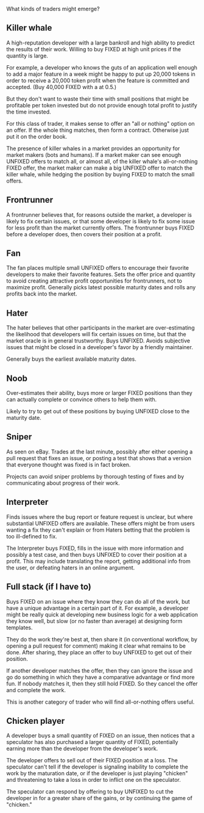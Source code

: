 What kinds of traders might emerge?

Killer whale
------------

A high-reputation developer with a large bankroll and
high ability to predict the results of their work.
Willing to buy FIXED at high unit prices if the
quantity is large.

For example, a developer who knows the guts of an
application well enough to add a major feature in a
week might be happy to put up 20,000 tokens in order
to receive a 20,000 token profit when the feature
is committed and accepted. (Buy 40,000 FIXED with a
at 0.5.)

But they don't want to waste their time with small
positions that might be profitable per token invested
but do not provide enough total profit to justify
the time invested.

For this class of trader, it makes sense to offer an
"all or nothing" option on an offer.  If the whole
thing matches, then form a contract. Otherwise just
put it on the order book.

The presence of killer whales in a market provides
an opportunity for market makers (bots and humans).
If a market maker can see enough UNFIXED offers to
match all, or almost all, of the killer whale's
all-or-nothing FIXED offer, the market maker can
make a big UNFIXED offer to match the killer whale,
while hedging the position by buying FIXED to match
the small offers.


Frontrunner
-----------

A frontrunner believes that, for reasons outside the
market, a developer is likely to fix certain issues,
or that some developer is likely to fix some issue
for less profit than the market currently offers.
The frontrunner buys FIXED before a developer does,
then covers their position at a profit.


Fan
---

The fan places multiple small UNFIXED offers to
encourage their favorite developers to make their
favorite features.  Sets the offer price and quantity
to avoid creating attractive profit opportunities for
frontrunners, not to maximize profit.  Generally picks
latest possible maturity dates and rolls any profits
back into the market.


Hater
-----

The hater believes that other participants in the
market are over-estimating the likelihood that
developers will fix certain issues on time, but
that the market oracle is in general trustworthy.
Buys UNFIXED.  Avoids subjective issues that might
be closed in a developer's favor by a friendly
maintainer.

Generally buys the earliest available maturity dates.


Noob
----

Over-estimates their ability, buys more or larger
FIXED positions than they can actually complete or
convince others to help them with.

Likely to try to get out of these positions by buying
UNFIXED close to the maturity date.


Sniper
------

As seen on eBay. Trades at the last minute, possibly
after either opening a pull request that fixes an
issue, or posting a test that shows that a version
that everyone thought was fixed is in fact broken.

Projects can avoid sniper problems by thorough
testing of fixes and by communicating about progress
of their work.


Interpreter
-----------

Finds issues where the bug report or feature request
is unclear, but where substantial UNFIXED offers are
available. These offers might be from users wanting
a fix they can't explain or from Haters betting that
the problem is too ill-defined to fix.

The Interpreter buys FIXED, fills in the issue with
more information and possibly a test case, and then
buys UNFIXED to cover their position at a profit.
This may include translating the report, getting
additional info from the user, or defeating haters
in an online argument.


Full stack (if I have to)
-------------------------

Buys FIXED on an issue where they know they can do
all of the work, but have a unique advantage in a
certain part of it.  For example, a developer might
be really quick at developing new business logic for
a web application they know well, but slow (or no
faster than average) at designing form templates.

They do the work they're best at, then share it (in
conventional workflow, by opening a pull request for
comment) making it clear what remains to be done.
After sharing, they place an offer to buy UNFIXED to
get out of their position.

If another developer matches the offer, then they can
ignore the issue and go do something in which they
have a comparative advantage or find more fun. If
nobody matches it, then they still hold FIXED.
So they cancel the offer and complete the work.

This is another category of trader who will find
all-or-nothing offers useful.


Chicken player
--------------

A developer buys a small quantity of FIXED on an issue,
then notices that a speculator has also purchased a larger
quantity of FIXED, potentially earning more than
the developer from the developer's work.

The developer offers to sell out of their FIXED position
at a loss.  The speculator can't tell if the developer
is signaling inability to complete the work by the maturation
date, or if the developer is just playing "chicken" and
threatening to take a loss in order to inflict one on
the speculator.

The speculator can respond by offering to buy UNFIXED to
cut the developer in for a greater share of the gains,
or by continuing the game of "chicken."
